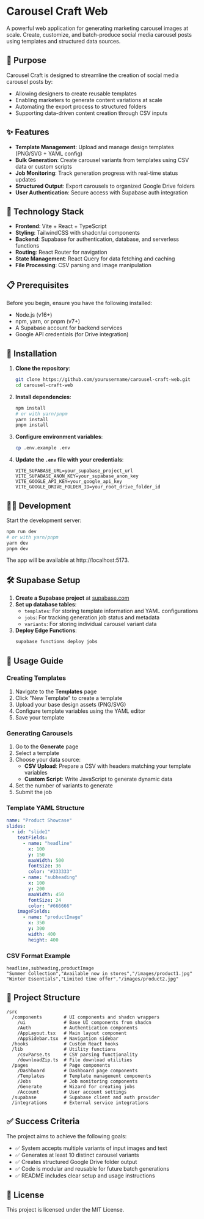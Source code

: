 # Carousel Craft Web

A powerful web application for generating marketing carousel images at scale. Create, customize, and batch-produce social media carousel posts using templates and structured data sources.

## 🎯 Purpose

Carousel Craft is designed to streamline the creation of social media carousel posts by:
- Allowing designers to create reusable templates
- Enabling marketers to generate content variations at scale
- Automating the export process to structured folders
- Supporting data-driven content creation through CSV inputs

## ✨ Features

- **Template Management**: Upload and manage design templates (PNG/SVG + YAML config)
- **Bulk Generation**: Create carousel variants from templates using CSV data or custom scripts
- **Job Monitoring**: Track generation progress with real-time status updates
- **Structured Output**: Export carousels to organized Google Drive folders
- **User Authentication**: Secure access with Supabase auth integration

## 🚀 Technology Stack

- **Frontend**: Vite + React + TypeScript
- **Styling**: TailwindCSS with shadcn/ui components
- **Backend**: Supabase for authentication, database, and serverless functions
- **Routing**: React Router for navigation
- **State Management**: React Query for data fetching and caching
- **File Processing**: CSV parsing and image manipulation

## 📋 Prerequisites

Before you begin, ensure you have the following installed:
- Node.js (v16+)
- npm, yarn, or pnpm (v7+)
- A Supabase account for backend services
- Google API credentials (for Drive integration)

## 🔧 Installation

1. **Clone the repository**:
   ```bash
   git clone https://github.com/yourusername/carousel-craft-web.git
   cd carousel-craft-web
   ```

2. **Install dependencies**:
   ```bash
   npm install
   # or with yarn/pnpm
   yarn install
   pnpm install
   ```

3. **Configure environment variables**:
   ```bash
   cp .env.example .env
   ```

4. **Update the `.env` file with your credentials**:
   ```
   VITE_SUPABASE_URL=your_supabase_project_url
   VITE_SUPABASE_ANON_KEY=your_supabase_anon_key
   VITE_GOOGLE_API_KEY=your_google_api_key
   VITE_GOOGLE_DRIVE_FOLDER_ID=your_root_drive_folder_id
   ```

## 🏃‍♂️ Development

Start the development server:
```bash
npm run dev
# or with yarn/pnpm
yarn dev
pnpm dev
```

The app will be available at http://localhost:5173.

## 🛠️ Supabase Setup

1. **Create a Supabase project** at [supabase.com](https://supabase.com)
2. **Set up database tables**:
   - `templates`: For storing template information and YAML configurations
   - `jobs`: For tracking generation job status and metadata
   - `variants`: For storing individual carousel variant data
3. **Deploy Edge Functions**:
   ```bash
   supabase functions deploy jobs
   ```

## 📝 Usage Guide

### Creating Templates

1. Navigate to the **Templates** page
2. Click "New Template" to create a template
3. Upload your base design assets (PNG/SVG)
4. Configure template variables using the YAML editor
5. Save your template

### Generating Carousels

1. Go to the **Generate** page
2. Select a template
3. Choose your data source:
   - **CSV Upload**: Prepare a CSV with headers matching your template variables
   - **Custom Script**: Write JavaScript to generate dynamic data
4. Set the number of variants to generate
5. Submit the job

### Template YAML Structure

```yaml
name: "Product Showcase"
slides:
  - id: "slide1"
    textFields:
      - name: "headline"
        x: 100
        y: 150
        maxWidth: 500
        fontSize: 36
        color: "#333333"
      - name: "subheading"
        x: 100
        y: 200
        maxWidth: 450
        fontSize: 24
        color: "#666666"
    imageFields:
      - name: "productImage"
        x: 350
        y: 300
        width: 400
        height: 400
```

### CSV Format Example

```csv
headline,subheading,productImage
"Summer Collection","Available now in stores","/images/product1.jpg"
"Winter Essentials","Limited time offer","/images/product2.jpg"
```

## 📁 Project Structure

```
/src
  /components        # UI components and shadcn wrappers
    /ui              # Base UI components from shadcn
    /Auth            # Authentication components
    /AppLayout.tsx   # Main layout component
    /AppSidebar.tsx  # Navigation sidebar
  /hooks             # Custom React hooks
  /lib               # Utility functions
    /csvParse.ts     # CSV parsing functionality
    /downloadZip.ts  # File download utilities
  /pages             # Page components
    /Dashboard       # Dashboard page components
    /Templates       # Template management components
    /Jobs            # Job monitoring components
    /Generate        # Wizard for creating jobs
    /Account         # User account settings
  /supabase          # Supabase client and auth provider
  /integrations      # External service integrations
```

## ✅ Success Criteria

The project aims to achieve the following goals:

- ✅ System accepts multiple variants of input images and text
- ✅ Generates at least 10 distinct carousel variants
- ✅ Creates structured Google Drive folder output
- ✅ Code is modular and reusable for future batch generations
- ✅ README includes clear setup and usage instructions

## 📄 License

This project is licensed under the MIT License.
